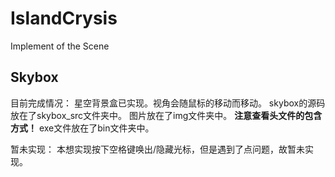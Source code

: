 ﻿# IslandCrysis
Implement of the Scene

## Skybox
目前完成情况：
星空背景盒已实现。视角会随鼠标的移动而移动。
skybox的源码放在了skybox_src文件夹中。
图片放在了img文件夹中。
**注意查看头文件的包含方式！**
exe文件放在了bin文件夹中。

暂未实现：
本想实现按下空格键唤出/隐藏光标，但是遇到了点问题，故暂未实现。
